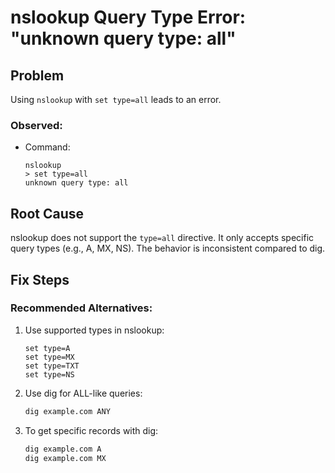 # nslookup Query Type Error: "unknown query type: all"

## Problem
Using `nslookup` with `set type=all` leads to an error.

### Observed:
- Command:
  ```
  nslookup
  > set type=all
  unknown query type: all
  ```

## Root Cause
nslookup does not support the `type=all` directive. It only accepts specific query types (e.g., A, MX, NS). The behavior is inconsistent compared to dig.

## Fix Steps

### Recommended Alternatives:

1. Use supported types in nslookup:
   ```
   set type=A
   set type=MX
   set type=TXT
   set type=NS
   ```

2. Use dig for ALL-like queries:
   ```bash
   dig example.com ANY
   ```

3. To get specific records with dig:
   ```bash
   dig example.com A
   dig example.com MX
   ```
